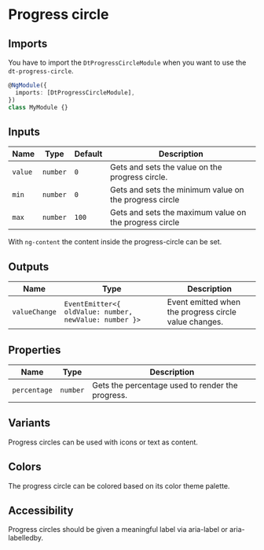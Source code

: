 # Progress circle

<ba-ux-snippet name="progress-circle-intro"></ba-ux-snippet>

<ba-live-example name="DtExampleProgressCircleDefault"></ba-live-example>

## Imports

You have to import the `DtProgressCircleModule` when you want to use the
`dt-progress-circle`.

```typescript
@NgModule({
  imports: [DtProgressCircleModule],
})
class MyModule {}
```

## Inputs

| Name    | Type     | Default | Description                                            |
| ------- | -------- | ------- | ------------------------------------------------------ |
| `value` | `number` | `0`     | Gets and sets the value on the progress circle.        |
| `min`   | `number` | `0`     | Gets and sets the minimum value on the progress circle |
| `max`   | `number` | `100`   | Gets and sets the maximum value on the progress circle |

With `ng-content` the content inside the progress-circle can be set.

## Outputs

| Name          | Type                                                   | Description                                           |
| ------------- | ------------------------------------------------------ | ----------------------------------------------------- |
| `valueChange` | `EventEmitter<{ oldValue: number, newValue: number }>` | Event emitted when the progress circle value changes. |

<ba-live-example name="DtExampleProgressCircleChange"></ba-live-example>

## Properties

| Name         | Type     | Description                                      |
| ------------ | -------- | ------------------------------------------------ |
| `percentage` | `number` | Gets the percentage used to render the progress. |

## Variants

Progress circles can be used with icons or text as content.

<ba-live-example name="DtExampleProgressCircleWithIcon"></ba-live-example>

<ba-live-example name="DtExampleProgressCircleWithText"></ba-live-example>

## Colors

The progress circle can be colored based on its color theme palette.

<ba-live-example name="DtExampleProgressCircleWithColor"></ba-live-example>

## Accessibility

Progress circles should be given a meaningful label via aria-label or
aria-labelledby.
